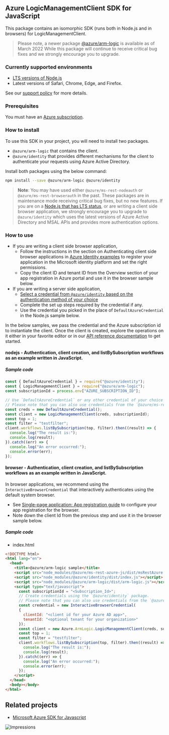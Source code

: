 ## Azure LogicManagementClient SDK for JavaScript

This package contains an isomorphic SDK (runs both in Node.js and in browsers) for LogicManagementClient.

> Please note, a newer package [@azure/arm-logic](https://www.npmjs.com/package/@azure/arm-logic) is available as of March 2022 While this package will continue to receive critical bug fixes and we strongly encourage you to upgrade.

### Currently supported environments

- [LTS versions of Node.js](https://nodejs.org/about/releases/)
- Latest versions of Safari, Chrome, Edge, and Firefox.

See our [support policy](https://github.com/Azure/azure-sdk-for-js/blob/main/SUPPORT.md) for more details.

### Prerequisites

You must have an [Azure subscription](https://azure.microsoft.com/free/).

### How to install

To use this SDK in your project, you will need to install two packages.
- `@azure/arm-logic` that contains the client.
- `@azure/identity` that provides different mechanisms for the client to authenticate your requests using Azure Active Directory.

Install both packages using the below command:
```bash
npm install --save @azure/arm-logic @azure/identity
```

> **Note**: You may have used either `@azure/ms-rest-nodeauth` or `@azure/ms-rest-browserauth` in the past. These packages are in maintenance mode receiving critical bug fixes, but no new features.
If you are on a [Node.js that has LTS status](https://nodejs.org/about/releases/), or are writing a client side browser application, we strongly encourage you to upgrade to `@azure/identity` which uses the latest versions of Azure Active Directory and MSAL APIs and provides more authentication options.

### How to use

- If you are writing a client side browser application,
  - Follow the instructions in the section on Authenticating client side browser applications in [Azure Identity examples](https://aka.ms/azsdk/js/identity/examples) to register your application in the Microsoft identity platform and set the right permissions.
  - Copy the client ID and tenant ID from the Overview section of your app registration in Azure portal and use it in the browser sample below.
- If you are writing a server side application,
  - [Select a credential from `@azure/identity` based on the authentication method of your choice](https://aka.ms/azsdk/js/identity/examples)
  - Complete the set up steps required by the credential if any.
  - Use the credential you picked in the place of `DefaultAzureCredential` in the Node.js sample below.

In the below samples, we pass the credential and the Azure subscription id to instantiate the client.
Once the client is created, explore the operations on it either in your favorite editor or in our [API reference documentation](https://docs.microsoft.com/javascript/api) to get started.

#### nodejs - Authentication, client creation, and listBySubscription workflows as an example written in JavaScript.

##### Sample code

```javascript
const { DefaultAzureCredential } = require("@azure/identity");
const { LogicManagementClient } = require("@azure/arm-logic");
const subscriptionId = process.env["AZURE_SUBSCRIPTION_ID"];

// Use `DefaultAzureCredential` or any other credential of your choice based on https://aka.ms/azsdk/js/identity/examples
// Please note that you can also use credentials from the `@azure/ms-rest-nodeauth` package instead.
const creds = new DefaultAzureCredential();
const client = new LogicManagementClient(creds, subscriptionId);
const top = 1;
const filter = "testfilter";
client.workflows.listBySubscription(top, filter).then((result) => {
  console.log("The result is:");
  console.log(result);
}).catch((err) => {
  console.log("An error occurred:");
  console.error(err);
});
```

#### browser - Authentication, client creation, and listBySubscription workflows as an example written in JavaScript.

In browser applications, we recommend using the `InteractiveBrowserCredential` that interactively authenticates using the default system browser.
  - See [Single-page application: App registration guide](https://docs.microsoft.com/azure/active-directory/develop/scenario-spa-app-registration) to configure your app registration for the browser.
  - Note down the client Id from the previous step and use it in the browser sample below.

##### Sample code

- index.html

```html
<!DOCTYPE html>
<html lang="en">
  <head>
    <title>@azure/arm-logic sample</title>
    <script src="node_modules/@azure/ms-rest-azure-js/dist/msRestAzure.js"></script>
    <script src="node_modules/@azure/identity/dist/index.js"></script>
    <script src="node_modules/@azure/arm-logic/dist/arm-logic.js"></script>
    <script type="text/javascript">
      const subscriptionId = "<Subscription_Id>";
      // Create credentials using the `@azure/identity` package.
      // Please note that you can also use credentials from the `@azure/ms-rest-browserauth` package instead.
      const credential = new InteractiveBrowserCredential(
      {
        clientId: "<client id for your Azure AD app>",
        tenantId: "<optional tenant for your organization>"
      });
      const client = new Azure.ArmLogic.LogicManagementClient(creds, subscriptionId);
      const top = 1;
      const filter = "testfilter";
      client.workflows.listBySubscription(top, filter).then((result) => {
        console.log("The result is:");
        console.log(result);
      }).catch((err) => {
        console.log("An error occurred:");
        console.error(err);
      });
    </script>
  </head>
  <body></body>
</html>
```

## Related projects

- [Microsoft Azure SDK for Javascript](https://github.com/Azure/azure-sdk-for-js)

![Impressions](https://azure-sdk-impressions.azurewebsites.net/api/impressions/azure-sdk-for-js/sdk/logic/arm-logic/README.png)
